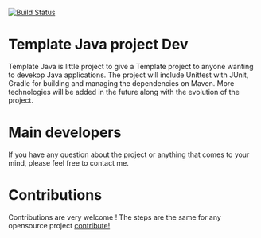 [![Build Status](https://travis-ci.org/kounkou/Template-Java.svg?branch=master)](https://travis-ci.org/kounkou/Template-Java)

# Template Java project Dev
Template Java is little project to give a Template project to anyone wanting to devekop Java applications.
The project will include Unittest with JUnit, Gradle for building and managing the
dependencies on Maven. More technologies will be added in the future along with the
evolution of the project.

# Main developers
If you have any question about the project or anything that comes to your mind,
please feel free to contact me.

# Contributions
Contributions are very welcome !
The steps are the same for any opensource project [contribute!](https://git-scm.com/book/en/v2/GitHub-Contributing-to-a-Project)
